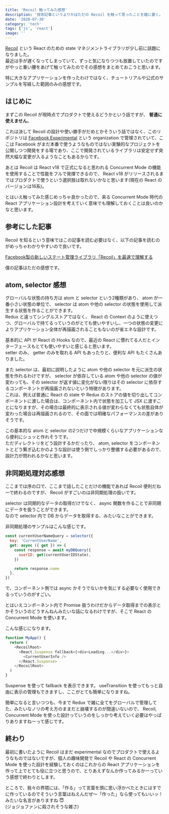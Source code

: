 ```yaml
---
title: 'Recoil 触ってみた感想'
description: '技術記事というよりかはただの Recoil を触って思ったことを雑に書く。'
date: '2020-07-30'
category: 'tech'
tags: ['js', 'react']
image: ''
---
```


[Recoil](https://recoiljs.org/) という React のための state マネジメントライブラリが少し前に話題になりました。  
最近は手が遅くなってしまっていて、ずっと気になりつつも放置していたのですがやっと重い腰をあげて触ってみたのでその感想をまとめておこうと思います。

特に大きなアプリケーションを作ったわけではなく、チュートリアルや公式のサンプルを写経した範囲のみの感想です。

## はじめに

まずこの Recoil が現時点でプロダクトで使えるどうかという話ですが、 **普通に使えません**。

これは決して Recoil の設計や使い勝手がだめとかそういう話ではなく、このリポジトリは [Facebook Experimental](https://github.com/facebookexperimental) という organization で管理されていて、ここは Facebook がまだ本番で使うようなものではない実験的なプロジェクトを公開しつつ開発をする場であり、ここで開発されているライブラリは安定せず突然大幅な変更が入るようなこともあるからです。

あとは Recoil は React v18 で正式になると思われる Concurrent Mode の機能を使用することで性能をフルで発揮できるので、 React v18 がリリースされるまではプロダクトで使うという選択肢は取れないかなと思います(現在の React のバージョンは16系)。

とはいえ触ってみた感じめっちゃ良かったので、来る Concurrent Mode 時代の React アプリケーション設計を考えていく意味でも理解しておくことは良いのかなと思います。

## 参考にした記事

Recoil を知るという意味ではこの記事を読む必要はなく、以下の記事を読むのがめっちゃわかりやすいので良いです。

[Facebook製の新しいステート管理ライブラリ「Recoil」を最速で理解する](https://blog.uhy.ooo/entry/2020-05-16/recoil-first-impression/)

僕の記事はただの感想です。

## atom, selector 感想

グローバルな状態の持ち方は atom と selector という2種類があり、 atom が一番小さい状態の単位で、 selector は atom や他の selector の状態を使用して派生する状態を作ることができます。  
Redux と違ってシングルストアではなく、 React の Context のように使えつつ、グローバルで持てるっていうのがとても使いやすいし、一つの状態の変更によりアプリケーション全体が再描画されることもないのが省エネな設計です。

基本的に API が React の Hooks なので、最近の React に慣れてる人だとインターフェースもとても使いやすいと感じると思います。  
setter のみ、 getter のみを取れる API もあったりと、便利な API もたくさんありました。

また selector は、最初に説明したように atom や他の selector を元に派生の状態を作れるわけですが、 selector が依存している atom や他の selector の値が変わっても、その selector が返す値に変化がない限りはその selector に依存するコンポーネントが再描画されないという特徴があります。  
これは、例えば普通に React の state や Redux のストアの値を切り出してコンポーネントに渡した場合は、コンポーネント内で状態を加工して JSX に渡すことになりますが、その場合は最終的に表示される値が変わらなくても状態自体が変わった場合は再描画されるので、その面では明確なパフォーマンスの差がありそうです。

この基本的な atom と selector の2つだけで中規模くらいなアプリケーションなら便利にシュッと作れそうです。  
ただディレクトリをどう設計するかだったり、 atom, selector をコンポーネントとどう繋ぎ込むかのような設計は使う側でしっかり整備する必要があるので、設計力が問われるかなと思います。

## 非同期処理対応感想

ここまでは序の口で、ここまで話したことだけの機能であれば Recoil 便利だねーで終わるのですが、 Recoil がすごいのは非同期処理の扱いです。

selector は同期的なデータの取得だけでなく、 async 関数を作ることで非同期にデータを扱うことができます。  
なので selector 内で DB からデータを取得する、みたいなことができます。

非同期処理のサンプルはこんな感じです。

```javascript
const currentUserNameQuery = selector({
  key: 'CurrentUserName',
  get: async ({ get }) => {
    const response = await myDBQuery({
      userID: get(currentUserIDState),
    })

    return response.name
  },
})
```

で、コンポーネント側では async かそうでないかを気にする必要なく使用できるっていうのがすごい。

とはいえコンポーネント内で Promise 扱うわけだからデータ取得までの表示とかそういうのどうすんねんみたいな話になるわけですが、そこで React の Concurrent Mode を使います。

こんな感じになります。

```javascript
function MyApp() {
  return (
    <RecoilRoot>
      <React.Suspense fallback={<div>Loading...</div>}>
        <CurrentUserInfo />
      </React.Suspense>
    </RecoilRoot>
  )
}
```

Suspense を使って fallback を表示できます。 useTransition を使ってもっと自由に表示の管理もできますし、ここがとても簡単になりますね。

簡単になると言いつつも、今まで Redux で雑に全てをグローバルで管理してた、みたいなノリの考え方のままだと崩壊するのが間違いないので、 Recoil, Concurrent Mode を使った設計っていうのをしっかり考えていく必要はやっぱりありますねーって感じです。

## 終わり

最初に書いたように Recoil はまだ experimental なのでプロダクトで使えるようなものではないですが、個人の趣味開発で Recoil や React の Concurrent Mode を使った設計を経験しておくのはこれからの React アプリケーションを作って上でとても役に立つと思うので、とりあえずなんか作ってみるかーっていう感想で終わりとします。

ところで、我々の界隈には、「作る」って言葉を頭に思い浮かべたときにはすでに作っているのでそういう言葉はねえんだぜ〜「作った」なら使ってもいいッ！みたいな名言がありますね :innocent:  
(ジョジョファンに殺されそうな雑さ)
